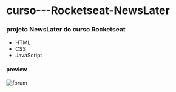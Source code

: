 # curso---Rocketseat-NewsLater
### projeto NewsLater do curso Rocketseat

- HTML
- CSS
- JavaScript

#### preview
![forum](https://github.com/RobertFill/curso---Rocketseat-NewsLater/assets/121053613/aab6722c-8147-4629-9483-abb42c0e02a2)
